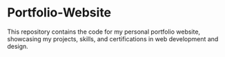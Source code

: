 # Portfolio-Website
This repository contains the code for my personal portfolio website, showcasing my projects, skills, and certifications in web development and design.
